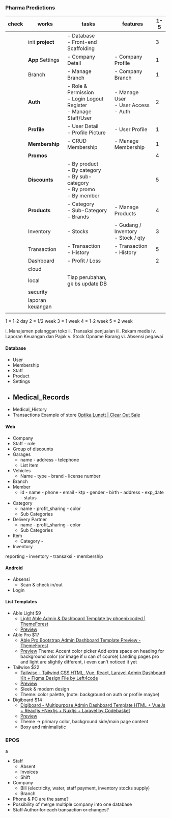 ### Pharma Predictions
| check | works            | tasks                                                                           | features                                 | 1-5 |
| ----- | ---------------- | ------------------------------------------------------------------------------- | ---------------------------------------- | --- |
|       | init **project** | - Database<br>- Front-end Scaffolding                                           |                                          | 3   |
|       | **App** Settings | - Company Detail                                                                | - Company Profile                        | 1   |
|       | Branch           | - Manage Branch                                                                 | - Company Branch                         | 1   |
|       | **Auth**         | - Role & Permission<br>- Login Logout Register<br>- Manage Staff/User           | - Manage User<br>- User Access<br>- Auth | 2   |
|       | **Profile**      | - User Detail<br>- Profile Picture                                              | - User Profile                           | 1   |
|       | **Membership**   | - CRUD Membership                                                               | - Manage Membership                      | 1   |
|       | **Promos**       |                                                                                 |                                          | 4   |
|       | **Discounts**    | - By product<br>- By category<br>- By sub-category<br>- By promo<br>- By member |                                          | 5   |
|       | **Products**     | - Category<br>- Sub-Category<br>- Brands                                        | - Manage Products                        | 4   |
|       | Inventory        | - Stocks                                                                        | - Gudang / Inventory<br>- Stock / qty    | 3   |
|       | Transaction      | - Transaction<br>- History                                                      | - Transaction<br>- History               | 5   |
|       | Dashboard        | - Profit / Loss                                                                 |                                          | 2   |
|       | cloud            |                                                                                 |                                          |     |
|       | local            | Tiap perubahan, gk bs update DB                                                 |                                          |     |
|       | security         |                                                                                 |                                          |     |
|       | laporan keuangan |                                                                                 |                                          |     |
|       |                  |                                                                                 |                                          |     |
1 = 1-2 day
2 = 1/2 week
3 = 1 week
4 = 1-2 week
5 = 2 week

i. Manajemen pelanggan toko
ii. Transaksi penjualan
iii. Rekam medis
iv. Laporan Keuangan dan Pajak
v. Stock Opname Barang
vi. Absensi pegawai

#### Database
- User
- Membership
- Staff
- Product
- Settings
- Medical_Records
	- 
- Medical_History
- Transactions
Example of store
[Optika Lunett | Clear Out Sale](https://optikalunett.com/collections/clearout-sale)



#### Web
- Company
- Staff - role
- Group of discounts
- Garages
	- name - address - telephone
	- List Item
- Vehicles
	- Name - type - brand - license number
- Branch
- Member
	- id - name - phone - email - ktp - gender - birth - address - exp_date - status
- Category
	- name - profit_sharing - color
	- Sub Categories
- Delivery Partner
	- name - profit_sharing - color
	- Sub Categories
- Item
	- Category - 
- Inventory

reporting - inventory - transaksi - membership

#### Android
- Absensi
	- Scan & check in/out
- Login

#### List Templates
- Able Light $9
	- [Light Able Admin & Dashboard Template by phoenixcoded | ThemeForest](https://themeforest.net/item/light-able-admin-dashboard-template/51628885)
	- [Preview](https://html.phoenixcoded.net/light-able/bootstrap/dashboard/index.html)
- Able Pro $17
	- [Able Pro Bootstrap Admin Dashboard Template Preview - ThemeForest](https://preview.themeforest.net/item/able-pro-bootstrap-admin-dashboard-template/full_screen_preview/50170229)
	- [Preview](https://preview.themeforest.net/item/able-pro-bootstrap-admin-dashboard-template/full_screen_preview/50170229)
	  Theme: Accent color picker
	  Add extra space on heading for background color (or image if u can of course)
	  Landing pages
	  pro and light are slightly different, i even can't noticed it yet
- Tailwise $22
	- [Tailwise - Tailwind CSS HTML, Vue, React, Laravel Admin Dashboard Kit + Figma Design File by Left4code](https://themeforest.net/item/tailwise-intuitive-tailwind-dashboard-kit/48659596)
	- [Preview](https://tailwise.vercel.app/)
	- Sleek & modern design
	- Theme: color palette, (note: background on auth or profile maybe)
- Digiboard $14
	- [Digiboard - Multipurpose Admin Dashboard Template HTML + VueJs + Reactjs +Nextjs + Nuxtjs + Laravel by Codebasket](https://themeforest.net/item/digiboard-multipurpose-admin-dashboard-template/47154328)
	- [Preview](https://digiboard-html.codebasket.xyz/index.html)
	- Theme -> primary color, background side/main page content
	- Boxy and minimalistic

 ### EPOS
 a
 - Staff
	 - Absent
	 - Invoices
	 - Shift
 - Company
	 - Bill (electricity, water, staff payment, inventory stocks supply)
	 - Branch
 - Phone & PC are the same?
 - Possibility of merge multiple company into one database
 - ~~Staff Author for each transaction or changes~~?
